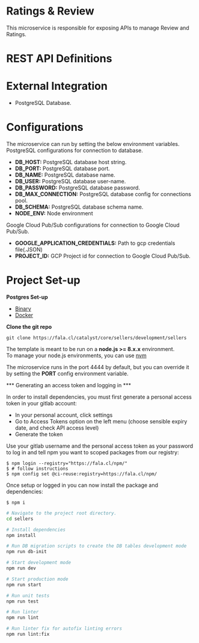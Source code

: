 # Ratings & Review

This microservice is responsible for exposing APIs to manage Review and Ratings.

# REST API Definitions

# External Integration

* PostgreSQL Database.

# Configurations
The microservice can run by setting the below environment variables.
PostgreSQL configurations for connection to database.


 - **DB_HOST:** PostgreSQL database host string.
 - **DB_PORT:** PostgreSQL database port.
 - **DB_NAME:** PostgreSQL database name.
 - **DB_USER:** PostgreSQL database user-name.
 - **DB_PASSWORD:** PostgreSQL database password.
 - **DB_MAX_CONNECTION:** PostgreSQL database config for connections pool.
 - **DB_SCHEMA:** PostgreSQL database schema name.
 - **NODE_ENV:** Node environment
 
Google Cloud Pub/Sub configurations for connection to Google Cloud Pub/Sub.
 - **GOOGLE_APPLICATION_CREDENTIALS:**  Path to gcp credentials file(.JSON)
 - **PROJECT_ID:** GCP Project id for connection to Google Cloud Pub/Sub.

# Project Set-up

**Postgres Set-up**
 - [Binary](https://www.postgresql.org/docs/11/installation.html)
 - [Docker](https://hub.docker.com/_/postgres)

**Clone the git repo**

`git clone https://fala.cl/catalyst/core/sellers/development/sellers`

The template is meant to be run on a **node.js >= 8.x.x** environment.  
To manage your node.js environments, you can use [nvm](https://github.com/creationix/nvm) 

The microservice runs in the port 4444 by default, 
but you can override it by setting the **PORT** config environment variable.

*** Generating an access token and logging in ***

In order to install dependencies, you must first generate a personal access
token in your gitlab account:

- In your personal account, click settings
- Go to Access Tokens option on the left menu (choose sensible
  expiry date, and check API access level)
- Generate the token

Use your gitlab username and the personal access token as your password to log
in and tell npm you want to scoped packages from our registry:

```console
$ npm login --registry="https://fala.cl/npm/"
$ # follow instructions
$ npm config set @ci-reuse:registry=https://fala.cl/npm/
```

Once setup or logged in you can now install the package and dependencies:

```console
$ npm i
```

``` bash
# Navigate to the project root directory.
cd sellers

# Install dependencies
npm install

# Run DB migration scripts to create the DB tables development mode
npm run db-init

# Start development mode
npm run dev

# Start production mode
npm run start

# Run unit tests
npm run test

# Run linter
npm run lint

# Run linter fix for autofix linting errors 
npm run lint:fix

```